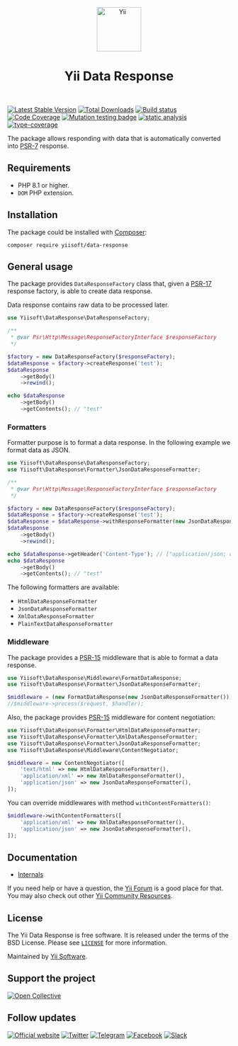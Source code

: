 <p align="center">
    <a href="https://github.com/yiisoft" target="_blank">
        <img src="https://yiisoft.github.io/docs/images/yii_logo.svg" height="100px" alt="Yii">
    </a>
    <h1 align="center">Yii Data Response</h1>
    <br>
</p>

[![Latest Stable Version](https://poser.pugx.org/yiisoft/data-response/v/stable.png)](https://packagist.org/packages/yiisoft/data-response)
[![Total Downloads](https://poser.pugx.org/yiisoft/data-response/downloads.png)](https://packagist.org/packages/yiisoft/data-response)
[![Build status](https://github.com/yiisoft/data-response/workflows/build/badge.svg)](https://github.com/yiisoft/data-response/actions?query=workflow%3Abuild)
[![Code Coverage](https://codecov.io/gh/yiisoft/data-response/graph/badge.svg?token=SPEX4FPFBU)](https://codecov.io/gh/yiisoft/data-response)
[![Mutation testing badge](https://img.shields.io/endpoint?style=flat&url=https%3A%2F%2Fbadge-api.stryker-mutator.io%2Fgithub.com%2Fyiisoft%2Fdata-response%2Fmaster)](https://dashboard.stryker-mutator.io/reports/github.com/yiisoft/data-response/master)
[![static analysis](https://github.com/yiisoft/data-response/workflows/static%20analysis/badge.svg)](https://github.com/yiisoft/data-response/actions?query=workflow%3A%22static+analysis%22)
[![type-coverage](https://shepherd.dev/github/yiisoft/data-response/coverage.svg)](https://shepherd.dev/github/yiisoft/data-response)

The package allows responding with data that is automatically converted into [PSR-7](https://www.php-fig.org/psr/psr-7/)
response.

## Requirements

- PHP 8.1 or higher.
- `DOM` PHP extension.

## Installation

The package could be installed with [Composer](https://getcomposer.org):

```shell
composer require yiisoft/data-response
```

## General usage

The package provides `DataResponseFactory` class that, given a [PSR-17](https://www.php-fig.org/psr/psr-17/)
response factory, is able to create data response.

Data response contains raw data to be processed later.

```php
use Yiisoft\DataResponse\DataResponseFactory;

/**
 * @var Psr\Http\Message\ResponseFactoryInterface $responseFactory
 */

$factory = new DataResponseFactory($responseFactory);
$dataResponse = $factory->createResponse('test');
$dataResponse
    ->getBody()
    ->rewind();

echo $dataResponse
    ->getBody()
    ->getContents(); // "test"
```

### Formatters

Formatter purpose is to format a data response. In the following example we format data as JSON.

```php
use Yiisoft\DataResponse\DataResponseFactory;
use Yiisoft\DataResponse\Formatter\JsonDataResponseFormatter;

/**
 * @var Psr\Http\Message\ResponseFactoryInterface $responseFactory
 */

$factory = new DataResponseFactory($responseFactory);
$dataResponse = $factory->createResponse('test');
$dataResponse = $dataResponse->withResponseFormatter(new JsonDataResponseFormatter());
$dataResponse
    ->getBody()
    ->rewind();

echo $dataResponse->getHeader('Content-Type'); // ["application/json; charset=UTF-8"]
echo $dataResponse
    ->getBody()
    ->getContents(); // "test"
```

The following formatters are available:

- `HtmlDataResponseFormatter`
- `JsonDataResponseFormatter`
- `XmlDataResponseFormatter`
- `PlainTextDataResponseFormatter`

### Middleware

The package provides a [PSR-15](https://www.php-fig.org/psr/psr-15/) middleware that is able to format a data response.

```php
use Yiisoft\DataResponse\Middleware\FormatDataResponse;
use Yiisoft\DataResponse\Formatter\JsonDataResponseFormatter;

$middleware = (new FormatDataResponse(new JsonDataResponseFormatter()));
//$middleware->process($request, $handler);
```

Also, the package provides [PSR-15](https://www.php-fig.org/psr/psr-15/) middleware for content negotiation:

```php
use Yiisoft\DataResponse\Formatter\HtmlDataResponseFormatter;
use Yiisoft\DataResponse\Formatter\XmlDataResponseFormatter;
use Yiisoft\DataResponse\Formatter\JsonDataResponseFormatter;
use Yiisoft\DataResponse\Middleware\ContentNegotiator;

$middleware = new ContentNegotiator([
    'text/html' => new HtmlDataResponseFormatter(),
    'application/xml' => new XmlDataResponseFormatter(),
    'application/json' => new JsonDataResponseFormatter(),
]);
```

You can override middlewares with method `withContentFormatters()`:

```php
$middleware->withContentFormatters([
    'application/xml' => new XmlDataResponseFormatter(),
    'application/json' => new JsonDataResponseFormatter(),
]);
```

## Documentation

- [Internals](docs/internals.md)

If you need help or have a question, the [Yii Forum](https://forum.yiiframework.com/c/yii-3-0/63) is a good place for that.
You may also check out other [Yii Community Resources](https://www.yiiframework.com/community).

## License

The Yii Data Response is free software. It is released under the terms of the BSD License.
Please see [`LICENSE`](./LICENSE.md) for more information.

Maintained by [Yii Software](https://www.yiiframework.com/).

## Support the project

[![Open Collective](https://img.shields.io/badge/Open%20Collective-sponsor-7eadf1?logo=open%20collective&logoColor=7eadf1&labelColor=555555)](https://opencollective.com/yiisoft)

## Follow updates

[![Official website](https://img.shields.io/badge/Powered_by-Yii_Framework-green.svg?style=flat)](https://www.yiiframework.com/)
[![Twitter](https://img.shields.io/badge/twitter-follow-1DA1F2?logo=twitter&logoColor=1DA1F2&labelColor=555555?style=flat)](https://twitter.com/yiiframework)
[![Telegram](https://img.shields.io/badge/telegram-join-1DA1F2?style=flat&logo=telegram)](https://t.me/yii3en)
[![Facebook](https://img.shields.io/badge/facebook-join-1DA1F2?style=flat&logo=facebook&logoColor=ffffff)](https://www.facebook.com/groups/yiitalk)
[![Slack](https://img.shields.io/badge/slack-join-1DA1F2?style=flat&logo=slack)](https://yiiframework.com/go/slack)
